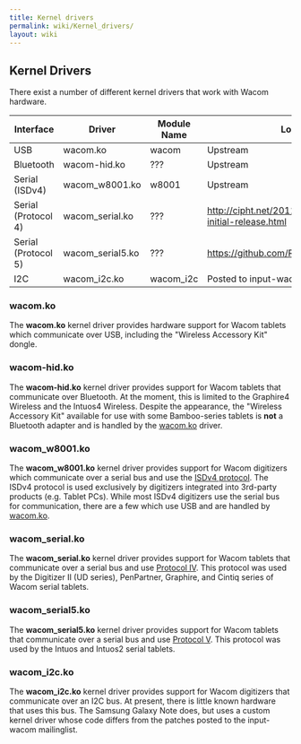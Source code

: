 ```yaml
---
title: Kernel drivers
permalink: wiki/Kernel_drivers/
layout: wiki
---
```


Kernel Drivers
--------------

There exist a number of different kernel drivers that work with Wacom
hardware.

| Interface           | Driver            | Module Name | Location                                                        |
|---------------------|-------------------|-------------|-----------------------------------------------------------------|
| USB                 | wacom.ko          | wacom       | Upstream                                                        |
| Bluetooth           | wacom-hid.ko      | ???         | Upstream                                                        |
| Serial (ISDv4)      | wacom\_w8001.ko   | w8001       | Upstream                                                        |
| Serial (Protocol 4) | wacom\_serial.ko  | ???         | <http://cipht.net/2011/07/02/wacom_serial-initial-release.html> |
| Serial (Protocol 5) | wacom\_serial5.ko | ???         | <https://github.com/RoaldFre/wacom_serial5>                     |
| I2C                 | wacom\_i2c.ko     | wacom\_i2c  | Posted to input-wacom mailinglist                               |

### wacom.ko

The **wacom.ko** kernel driver provides hardware support for Wacom
tablets which communicate over USB, including the "Wireless Accessory
Kit" dongle.

### wacom-hid.ko

The **wacom-hid.ko** kernel driver provides support for Wacom tablets
that communicate over Bluetooth. At the moment, this is limited to the
Graphire4 Wireless and the Intuos4 Wireless. Despite the appearance, the
"Wireless Accessory Kit" available for use with some Bamboo-series
tablets is **not** a Bluetooth adapter and is handled by the
[wacom.ko](#wacom.ko "wikilink") driver.

### wacom\_w8001.ko

The **wacom\_w8001.ko** kernel driver provides support for Wacom
digitizers which communicate over a serial bus and use the [ISDv4
protocol](/wiki/ISDV4_Protocol "wikilink"). The ISDv4 protocol is used
exclusively by digitizers integrated into 3rd-party products (e.g.
Tablet PCs). While most ISDv4 digitizers use the serial bus for
communication, there are a few which use USB and are handled by
[wacom.ko](#wacom.ko "wikilink").

### wacom\_serial.ko

The **wacom\_serial.ko** kernel driver provides support for Wacom
tablets that communicate over a serial bus and use [Protocol
IV](/wiki/Serial_Protocol_IV "wikilink"). This protocol was used by the
Digitizer II (UD series), PenPartner, Graphire, and Cintiq series of
Wacom serial tablets.

### wacom\_serial5.ko

The **wacom\_serial5.ko** kernel driver provides support for Wacom
tablets that communicate over a serial bus and use [Protocol
V](/wiki/Serial_Protocol_V "wikilink"). This protocol was used by the Intuos
and Intuos2 serial tablets.

### wacom\_i2c.ko

The **wacom\_i2c.ko** kernel driver provides support for Wacom
digitizers that communicate over an I2C bus. At present, there is little
known hardware that uses this bus. The Samsung Galaxy Note does, but
uses a custom kernel driver whose code differs from the patches posted
to the input-wacom mailinglist.

